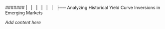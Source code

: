 ####### |   |   |   |   |   |   ├── Analyzing Historical Yield Curve Inversions in Emerging Markets

*Add content here*